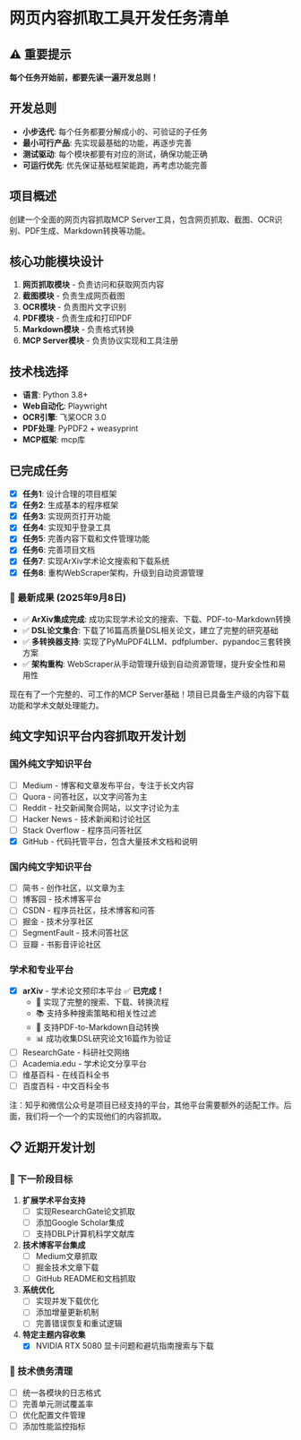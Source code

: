# 网页内容抓取工具开发任务清单

## ⚠️ 重要提示
**每个任务开始前，都要先读一遍开发总则！**

## 开发总则
- **小步迭代**: 每个任务都要分解成小的、可验证的子任务
- **最小可行产品**: 先实现最基础的功能，再逐步完善
- **测试驱动**: 每个模块都要有对应的测试，确保功能正确
- **可运行优先**: 优先保证基础框架能跑，再考虑功能完善

## 项目概述
创建一个全面的网页内容抓取MCP Server工具，包含网页抓取、截图、OCR识别、PDF生成、Markdown转换等功能。

## 核心功能模块设计
1. **网页抓取模块** - 负责访问和获取网页内容
2. **截图模块** - 负责生成网页截图
3. **OCR模块** - 负责图片文字识别
4. **PDF模块** - 负责生成和打印PDF
5. **Markdown模块** - 负责格式转换
6. **MCP Server模块** - 负责协议实现和工具注册

## 技术栈选择
- **语言**: Python 3.8+
- **Web自动化**: Playwright
- **OCR引擎**: 飞桨OCR 3.0
- **PDF处理**: PyPDF2 + weasyprint
- **MCP框架**: mcp库

## 已完成任务
- [x] **任务1**: 设计合理的项目框架
- [x] **任务2**: 生成基本的程序框架
- [x] **任务3**: 实现网页打开功能
- [x] **任务4**: 实现知乎登录工具
- [x] **任务5**: 完善内容下载和文件管理功能
- [x] **任务6**: 完善项目文档
- [x] **任务7**: 实现ArXiv学术论文搜索和下载系统
- [x] **任务8**: 重构WebScraper架构，升级到自动资源管理

### 🎯 最新成果 (2025年9月8日)
- ✅ **ArXiv集成完成**: 成功实现学术论文的搜索、下载、PDF-to-Markdown转换
- ✅ **DSL论文集合**: 下载了16篇高质量DSL相关论文，建立了完整的研究基础
- ✅ **多转换器支持**: 实现了PyMuPDF4LLM、pdfplumber、pypandoc三套转换方案
- ✅ **架构重构**: WebScraper从手动管理升级到自动资源管理，提升安全性和易用性

现在有了一个完整的、可工作的MCP Server基础！项目已具备生产级的内容下载功能和学术文献处理能力。

## 纯文字知识平台内容抓取开发计划

### 国外纯文字知识平台
- [ ] Medium - 博客和文章发布平台，专注于长文内容
- [ ] Quora - 问答社区，以文字问答为主
- [ ] Reddit - 社交新闻聚合网站，以文字讨论为主
- [ ] Hacker News - 技术新闻和讨论社区
- [ ] Stack Overflow - 程序员问答社区
- [x] GitHub - 代码托管平台，包含大量技术文档和说明

### 国内纯文字知识平台
- [ ] 简书 - 创作社区，以文章为主
- [ ] 博客园 - 技术博客平台
- [ ] CSDN - 程序员社区，技术博客和问答
- [ ] 掘金 - 技术分享社区
- [ ] SegmentFault - 技术问答社区
- [ ] 豆瓣 - 书影音评论社区

### 学术和专业平台
- [x] **arXiv** - 学术论文预印本平台 ✅ **已完成！**
  - 🎯 实现了完整的搜索、下载、转换流程
  - 📚 支持多种搜索策略和相关性过滤
  - 🔄 支持PDF-to-Markdown自动转换
  - 📊 成功收集DSL研究论文16篇作为验证
- [ ] ResearchGate - 科研社交网络
- [ ] Academia.edu - 学术论文分享平台
- [ ] 维基百科 - 在线百科全书
- [ ] 百度百科 - 中文百科全书

注：知乎和微信公众号是项目已经支持的平台，其他平台需要额外的适配工作。后面，我们将一个一个的实现他们的内容抓取。

## 📋 近期开发计划

### 🚀 下一阶段目标
1. **扩展学术平台支持**
   - [ ] 实现ResearchGate论文抓取
   - [ ] 添加Google Scholar集成
   - [ ] 支持DBLP计算机科学文献库

2. **技术博客平台集成**
   - [ ] Medium文章抓取
   - [ ] 掘金技术文章下载
   - [ ] GitHub README和文档抓取

3. **系统优化**
   - [ ] 实现并发下载优化
   - [ ] 添加增量更新机制
   - [ ] 完善错误恢复和重试逻辑

4. **特定主题内容收集**
   - [x] NVIDIA RTX 5080 显卡问题和避坑指南搜索与下载

### 🎯 技术债务清理
- [ ] 统一各模块的日志格式
- [ ] 完善单元测试覆盖率
- [ ] 优化配置文件管理
- [ ] 添加性能监控指标